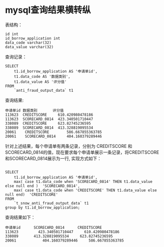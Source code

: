 # mysql查询结果横转纵

表结构：

```
id int
id_borrow_application int
data_code varchar(32)
data_value varchar(32)
```

查询记录：

```
SELECT
	t1.id_borrow_application AS '申请单id',
	t1.data_code AS '数据类别',
	t1.data_value AS '评分值'
FROM
	`anti_fraud_output_data` t1
```

查询结果:

```
申请单id 数据类别       评分值
113623	CREDITSCORE	    610.420980478186
113623	SCORECARD_0814	423.340501710447
338089	CREDITSCORE     623.82745236595
338089	SCORECARD_0814	413.328819095534
20061	 CREDITSCORE	    586.667855363785
20061	 SCORECARD_0814 	404.160379289446

```

针对上述结果，每个申请单有两条记录，分别为 CREDITSCORE 和SCORECARD_0814的值，现在要求每个申请单展示一条记录，将CREDITSCORE 和SCORECARD_0814展示为一行,
实现方式如下：

```

SELECT
	t1.id_borrow_application AS '申请单id',
	max( case t1.data_code when 'SCORECARD_0814' THEN t1.data_value else null end )  'SCORECARD_0814',
	max( case t1.data_code when 'CREDITSCORE' THEN t1.data_value else null end)  'CREDITSCORE'
FROM
	`t_snow_anti_fraud_output_data` t1
group by t1.id_borrow_application;
```

查询结果如下：

```
申请单id      SCORECARD_0814      CREDITSCORE
113623		   423.340501710447     610.420980478186
338089	     413.328819095534     623.82745236595
20061	 	     404.160379289446     586.667855363785
```
